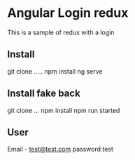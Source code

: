 # Angular Login redux
This is a sample of redux with a login


## Install
git clone .....
npm install
ng serve


## Install fake back
git clone ...
npm install
npm run started


## User
Email - test@test.com
password test
